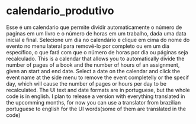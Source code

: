 # calendario_produtivo
Esse é um calendario que permite dividir automaticamente o número de paginas em um livro e o número de horas em um trabalho, dada uma data inicial e final. Selecione um dia no calendário e clique em cima do nome do evento no menu lateral para removê-lo por completo ou em um dia específico, o que fará com que o número de horas por dia ou páginas seja recalculado.
This is a calendar that allows you to automatically divide the number of pages of a book and the number of hours of an assignment, given an start and end date. Select a date on the calendar and click the event name at the side menu to remove the event completelly or the specif day, which will cause the number of pages or hours per day to be recalculated. The UI text and date formats are in portuguese, but the whole code is in english.
I plan to release a version with everything translated in the upcomming months, for now you can use a translator from brazilian portuguese to english for the UI words(some of them are translated in the code)
